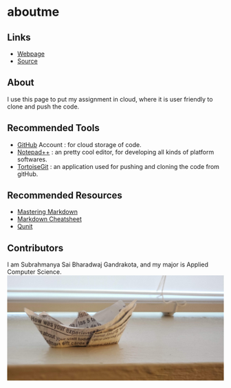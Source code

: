# aboutme

## Links

- [Webpage](https://bharadwaj1995.github.io/aboutme/ "this is about me page")
- [Source](https://github.com/bharadwaj1995/aboutme "directs towards my github page")

## About

I use this page to put my assignment in cloud, where it is user friendly to clone and push the code.

## Recommended Tools

- [GitHub](https://github.com/ "directs to the github page") Account : for cloud storage of code.
- [Notepad++](https://notepad-plus-plus.org/download/v7.6.2.html "directs to the notepad editor page") : an pretty cool editor, for developing all kinds of platform softwares.
- [TortoiseGit](https://tortoisegit.org/ "directs to the TortoiseGit home page") : an application used for pushing and cloning the code from gitHub.

## Recommended Resources

- [Mastering Markdown](https://guides.github.com/features/mastering-markdown/ "Mastering Markdown")
- [Markdown Cheatsheet](https://github.com/adam-p/markdown-here/wiki/Markdown-Cheatsheet "Markdown cheet sheet")
- [Qunit](https://github.com/adam-p/markdown-here/wiki/Markdown-Cheatsheet "qunit cheat sheet")

## Contributors

I am Subrahmanya Sai Bharadwaj Gandrakota, and my major is Applied Computer Science.
![Hosted image](https://github.com/bharadwaj1995/aboutme/raw/master/20190123_164843.jpg "recent pic draged concentration")